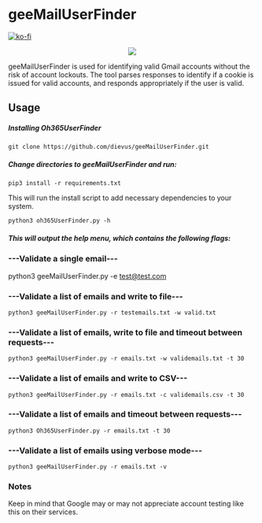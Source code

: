 # geeMailUserFinder

[![ko-fi](https://ko-fi.com/img/githubbutton_sm.svg)](https://ko-fi.com/M4M03Q2JN)

<p align="center">
  <img src="https://github.com/dievus/Oh365UserFinder/blob/main/images/geeMailUserFinder.jpg" />
</p>

geeMailUserFinder is used for identifying valid Gmail accounts without the risk of account lockouts. The tool parses responses to identify if a cookie is issued for valid accounts, and responds appropriately if the user is valid. 


## Usage
##### Installing Oh365UserFinder
```git clone https://github.com/dievus/geeMailUserFinder.git```

##### Change directories to geeMailUserFinder and run:
```pip3 install -r requirements.txt```

This will run the install script to add necessary dependencies to your system.

```python3 oh365UserFinder.py -h```

##### This will output the help menu, which contains the following flags:

### ---Validate a single email---
python3 geeMailUserFinder.py -e test@test.com

### ---Validate a list of emails and write to file---
```python3 geeMailUserFinder.py -r testemails.txt -w valid.txt```

### ---Validate a list of emails, write to file and timeout between requests---
```python3 geeMailUserFinder.py -r emails.txt -w validemails.txt -t 30```

### ---Validate a list of emails and write to CSV---
```python3 geeMailUserFinder.py -r emails.txt -c validemails.csv -t 30```

### ---Validate a list of emails and timeout between requests---
```python3 Oh365UserFinder.py -r emails.txt -t 30```

### ---Validate a list of emails using verbose mode---
```python3 geeMailUserFinder.py -r emails.txt -v```



### Notes
Keep in mind that Google may or may not appreciate account testing like this on their services. 
